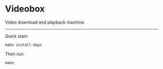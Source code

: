 # Videobox

Video download and playback machine.

* * *

Quick start:

`make install-deps`

Then run:

`make`
